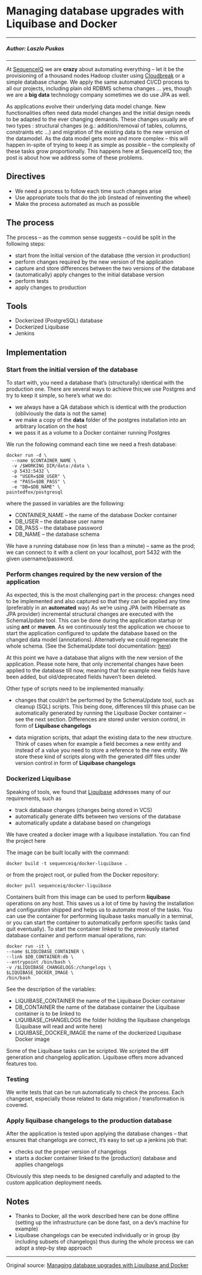 # Managing database upgrades with Liquibase and Docker 

---

##### Author: Laszlo Puskas

---

At [SequenceIQ](http://sequenceiq.com/) we are **crazy** about automating everything – let it be the provisioning of a thousand nodes Hadoop cluster using [Cloudbreak](http://blog.sequenceiq.com/blog/2014/07/18/announcing-cloudbreak/) or a simple database change. We apply the same automated CI/CD process to all our projects, including plain old RDBMS schema changes … yes, though we are a **big data** technology company sometimes we do use JPA as well.

As applications evolve their underlying data model change. New functionalities often need data model changes and the initial design needs to be adapted to the ever changing demands. These changes usually are of two types : structural changes (e.g.: addition/removal of tables, columns, constraints etc …) and migration of the existing data to the new version of the datamodel. As the data model gets more and more complex – this will happen in-spite of trying to keep it as simple as possible – the complexity of these tasks grow proportionally. This happens here at SequenceIQ too; the post is about how we address some of these problems.

## Directives

- We need a process to follow each time such changes arise
- Use appropriate tools that do the job (instead of reinventing the wheel)
- Make the process automated as much as possible

## The process

The process – as the common sense suggests – could be split in the following steps:

- start from the initial version of the database (the version in production)
- perform changes required by the new version of the application
- capture and store differences between the two versions of the database
- (automatically) apply changes to the initial database version
- perform tests
- apply changes to production

## Tools

- Dockerized (PostgreSQL) database
- Dockerized Liquibase
- Jenkins


## Implementation

### Start from the initial version of the database

To start with, you need a database that’s (structurally) identical with the production one. There are several ways to achieve this;we use Postgres and try to keep it simple, so here’s what we do:

- we always have a QA database which is identical with the production (obliviously the data is not the same)
- we make a copy of the **data** folder of the postgres installation into an arbitrary location on the host
- we pass it as a volume to a Docker container running Postgres

We run the following command each time we need a fresh database:

```
docker run -d \
  --name $CONTAINER_NAME \
  -v /$WORKING_DIR/data:/data \
  -p 5432:5432 \
  -e "USER=$DB_USER" \
  -e "PASS=$DB_PASS" \
  -e "DB=$DB_NAME" \
paintedfox/postgresql
```

where the passed in variables are the following:

- CONTAINER_NAME – the name of the database Docker container
- DB_USER – the database user name
- DB_PASS – the database password
- DB_NAME – the database schema

We have a running database now (in less than a minute) – same as the prod; we can connect to it with a client on your localhost, port 5432 with the given username/password.

### Perform changes required by the new version of the application

As expected, this is the most challenging part in the process: changes need to be implemented and also captured so that they can be applied any time (preferably in an **automated** way) As we’re using JPA (with Hibernate as JPA provider) incremental structural changes are executed with the SchemaUpdate tool. This can be done during the application startup or using **ant** or **maven**. As we continuously test the application we choose to start the application configured to update the database based on the changed data model (annotations). Alternatively we could regenerate the whole schema. (See the SchemaUpdate tool documentation: [here](http://docs.jboss.org/hibernate/core/3.6/reference/en-US/html/toolsetguide.html))

At this point we have a database that aligns with the new version of the application. Please note here, that only incremental changes have been applied to the database till now, meaning that for example new fields have been added, but old/deprecated fields haven’t been deleted.

Other type of scripts need to be implemented manually:

- changes that couldn’t be performed by the SchemaUpdate tool, such as cleanup (SQL) scripts. This being done, differences till this phase can be automatically generated by running the Liquibase Docker container – see the next section. Differences are stored under version control, in form of **Liquibase changelogs**

- data migration scripts, that adapt the existing data to the new structure. Think of cases when for example a field becomes a new entity and instead of a value you need to store a reference to the new entity. We store these kind of scripts along with the generated diff files under version control in form of **Liquibase changelogs**

### Dockerized Liquibase

Speaking of tools, we found that [Liquibase](http://www.liquibase.org/index.html) addresses many of our requirements, such as

- track database changes (changes being stored in VCS)
- automatically generate diffs between two versions of the database
- automatically update a database based on changelogs

We have created a docker image with a liquibase installation. You can find the project here

The image can be built locally with the command:

```
docker build -t sequenceiq/docker-liquibase .
```

or from the project root, or pulled from the Docker repository:

```
docker pull sequenceiq/docker-liquibase
```

Containers built from this image can be used to perform **liquibase** operations on any host. This saves us a lot of time by having the installation and configuration shipped and helps us to automate most of the tasks. You can use the container for performing liquibase tasks manually in a terminal, or you can start the container to automatically perform specific tasks (and quit eventually). To start the container linked to the previously started database container and perform manual operations, run:

```
docker run -it \
--name $LIQUIBASE_CONTAINER \
--link $DB_CONTAINER:db \
--entrypoint /bin/bash \
-v /$LIQUIBASE_CHANGELOGS:/changelogs \
$LIQUIBASE_DOCKER_IMAGE \
/bin/bash
```

See the description of the variables:

- LIQUIBASE_CONTAINER the name of the Liquibase Docker container
- DB_CONTAINER the name of the database container the Liquibase container is to be linked to
- LIQUIBASE_CHANGELOGS the folder holding the liquibase changelogs (Liquibase will read and write here)
- LIQUIBASE_DOCKER_IMAGE the name of the dockerized Liquibase Docker image

Some of the Liquibase tasks can be scripted. We scripted the diff generation and changelog application. Liquibase offers more advanced features too.

### Testing

We write tests that can be run automatically to check the process. Each changeset, especially those related to data migration / transformation is covered.

### Apply liquibase changelogs to the production database

After the application is tested upon applying the database changes – that ensures that changelogs are correct, it’s easy to set up a jenkins job that:

- checks out the proper version of changelogs
- starts a docker container linked to the (production) database and applies changelogs

Obviously this step needs to be designed carefully and adapted to the custom application deployment needs.

## Notes

- Thanks to Docker, all the work described here can be done offline (setting up the infrastructure can be done fast, on a dev’s machine for example)
- Liquibase changelogs can be executed individually or in group (by including subsets of changelogs) thus during the whole process we can adopt a step-by step approach

---

Original source: [Managing database upgrades with Liquibase and Docker](http://blog.sequenceiq.com/blog/2014/09/26/database-upgrade-process/)